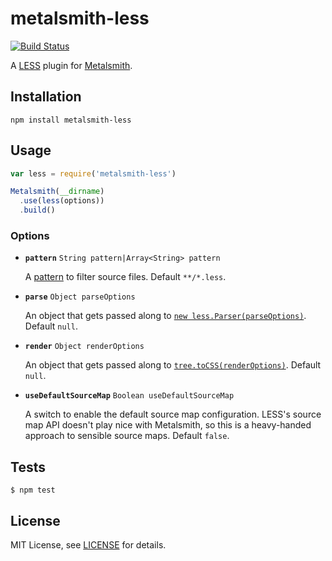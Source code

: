 # metalsmith-less

[![Build Status](https://travis-ci.org/christophercliff/metalsmith-less.png?branch=master)](https://travis-ci.org/christophercliff/metalsmith-less)

A [LESS][less] plugin for [Metalsmith][metalsmith].

## Installation

```
npm install metalsmith-less
```

## Usage

```js
var less = require('metalsmith-less')

Metalsmith(__dirname)
  .use(less(options))
  .build()
```

### Options

- **`pattern`** `String pattern|Array<String> pattern`

    A [pattern][multimatch] to filter source files. Default `**/*.less`.

- **`parse`** `Object parseOptions`

    An object that gets passed along to [`new less.Parser(parseOptions)`][less config]. Default `null`.

- **`render`** `Object renderOptions`

    An object that gets passed along to [`tree.toCSS(renderOptions)`][less config]. Default `null`.

- **`useDefaultSourceMap`** `Boolean useDefaultSourceMap`

    A switch to enable the default source map configuration. LESS's source map API doesn't play nice with Metalsmith, so this is a heavy-handed approach to sensible source maps. Default `false`.

## Tests

```
$ npm test
```

## License

MIT License, see [LICENSE](https://github.com/christophercliff/metalsmith-less/blob/master/LICENSE.md) for details.

[less]: http://lesscss.org/
[less config]: http://lesscss.org/#using-less-configuration
[metalsmith]: http://www.metalsmith.io/
[multimatch]: https://github.com/sindresorhus/multimatch
